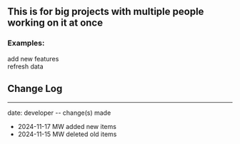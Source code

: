 ## This is for big projects with multiple people working on it at once

### Examples:

add new features  
refresh data

## Change Log

---

date: developer -- change(s) made

- 2024-11-17 MW added new items
- 2024-11-15 MW deleted old items
